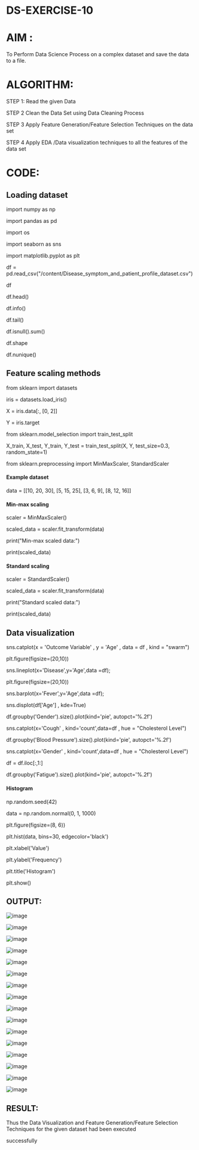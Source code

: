 # DS-EXERCISE-10  

# AIM :

 To Perform Data Science Process on a complex dataset and save the data to a file.
 
 # ALGORITHM:
 
 STEP 1: Read the given Data 
 
 STEP 2 Clean the Data Set using Data Cleaning Process 
 
 STEP 3 Apply Feature Generation/Feature Selection Techniques on the data set 
 
 STEP 4 Apply EDA /Data visualization techniques to all the features of the data set
 
 # CODE:
 
 ## Loading dataset
 
import numpy as np 

import pandas as pd

import os

import seaborn as sns

import matplotlib.pyplot as plt

df = pd.read_csv("/content/Disease_symptom_and_patient_profile_dataset.csv")

df

df.head()

df.info()

df.tail()

df.isnull().sum()

df.shape

df.nunique()

## Feature scaling methods

from sklearn import datasets

iris = datasets.load_iris()

X = iris.data[:, [0, 2]]

Y = iris.target

from sklearn.model_selection import train_test_split 

X_train, X_test, Y_train, Y_test = train_test_split(X, Y, test_size=0.3, random_state=1)

from sklearn.preprocessing import MinMaxScaler, StandardScaler

#### Example dataset

data = [[10, 20, 30],
       [5, 15, 25],
       [3, 6, 9],
       [8, 12, 16]]
       
#### Min-max scaling

scaler = MinMaxScaler()

scaled_data = scaler.fit_transform(data)

print("Min-max scaled data:")

print(scaled_data)

#### Standard scaling

scaler = StandardScaler()

scaled_data = scaler.fit_transform(data)

print("Standard scaled data:")

print(scaled_data)

## Data visualization

sns.catplot(x = 'Outcome Variable' , y = 'Age' , data = df , kind = "swarm")

plt.figure(figsize=(20,10))

sns.lineplot(x='Disease',y='Age',data =df);

plt.figure(figsize=(20,10))

sns.barplot(x='Fever',y='Age',data =df);

sns.displot(df['Age'] , kde=True)

df.groupby('Gender').size().plot(kind='pie', autopct='%.2f')

sns.catplot(x='Cough' , kind='count',data=df , hue = "Cholesterol Level")

df.groupby('Blood Pressure').size().plot(kind='pie', autopct='%.2f')

sns.catplot(x='Gender' , kind='count',data=df , hue = "Cholesterol Level")

df = df.iloc[:,1:]

df.groupby('Fatigue').size().plot(kind='pie', autopct='%.2f')

#### Histogram

np.random.seed(42)

data = np.random.normal(0, 1, 1000)

plt.figure(figsize=(8, 6))

plt.hist(data, bins=30, edgecolor='black')

plt.xlabel('Value')

plt.ylabel('Frequency')

plt.title('Histogram')

plt.show()

## OUTPUT:

![image](https://github.com/Haripriya-Karunakaran/DS-EXERCISE-10/assets/126390051/3b77d019-281e-4c06-a6f9-e06b3942feb0)

![image](https://github.com/Haripriya-Karunakaran/DS-EXERCISE-10/assets/126390051/e9b3d45d-8441-4bf1-9894-62e6187bfa57)

![image](https://github.com/Haripriya-Karunakaran/DS-EXERCISE-10/assets/126390051/7aa3069e-a517-4d5e-8ac7-c210b566c5ad)

![image](https://github.com/Haripriya-Karunakaran/DS-EXERCISE-10/assets/126390051/e609c369-8ff4-4b9a-9878-687e2af58779)

![image](https://github.com/Haripriya-Karunakaran/DS-EXERCISE-10/assets/126390051/36c264a8-247a-4cea-a3fe-4dee5175f2e1)

![image](https://github.com/Haripriya-Karunakaran/DS-EXERCISE-10/assets/126390051/07e3b5c5-f3d4-408a-9304-956e492c7b22)

![image](https://github.com/Haripriya-Karunakaran/DS-EXERCISE-10/assets/126390051/91027976-e33d-4592-ad85-75999ea0c980)

![image](https://github.com/Haripriya-Karunakaran/DS-EXERCISE-10/assets/126390051/6713b7c3-92f8-499f-b533-4766bb974432)

![image](https://github.com/Haripriya-Karunakaran/DS-EXERCISE-10/assets/126390051/7f47bf7a-3c16-4e1a-9777-d2dad17ee15b)

![image](https://github.com/Haripriya-Karunakaran/DS-EXERCISE-10/assets/126390051/fd23d808-2ebc-441c-a370-95437013a401)

![image](https://github.com/Haripriya-Karunakaran/DS-EXERCISE-10/assets/126390051/87f63a52-af16-4689-8982-ecbea4c900ef)

![image](https://github.com/Haripriya-Karunakaran/DS-EXERCISE-10/assets/126390051/b890683b-8cb4-47c7-bd34-68ae24ab4655)

![image](https://github.com/Haripriya-Karunakaran/DS-EXERCISE-10/assets/126390051/8d8bdf64-cd0c-44b6-bd12-37464ad85e3f)

![image](https://github.com/Haripriya-Karunakaran/DS-EXERCISE-10/assets/126390051/cb7045be-c3b8-4db2-8354-2af774b4800d)

![image](https://github.com/Haripriya-Karunakaran/DS-EXERCISE-10/assets/126390051/536ff592-a606-4169-98ff-0904916d0489)

![image](https://github.com/Haripriya-Karunakaran/DS-EXERCISE-10/assets/126390051/3a1ee0bb-60c0-4568-832d-a8d7537a98dd)

## RESULT:

Thus the Data Visualization and Feature Generation/Feature Selection Techniques for the given dataset had been executed

successfully


